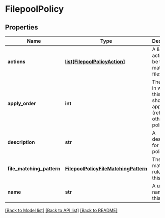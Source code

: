 # FilepoolPolicy

## Properties
Name | Type | Description | Notes
------------ | ------------- | ------------- | -------------
**actions** | [**list[FilepoolPolicyAction]**](FilepoolPolicyAction.md) | A list of actions to be taken for matching files. | [optional] 
**apply_order** | **int** | The order in which this policy should be applied (relative to other policies). | [optional] 
**description** | **str** | A description for this policy. | [optional] 
**file_matching_pattern** | [**FilepoolPolicyFileMatchingPattern**](FilepoolPolicyFileMatchingPattern.md) | The file matching rules for this policy. | [optional] 
**name** | **str** | A unique name for this policy. | [optional] 

[[Back to Model list]](../README.md#documentation-for-models) [[Back to API list]](../README.md#documentation-for-api-endpoints) [[Back to README]](../README.md)


